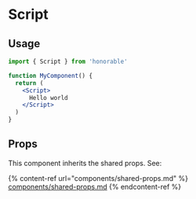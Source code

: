 # Script

## Usage

```jsx
import { Script } from 'honorable'

function MyComponent() {
  return (
    <Script>
      Hello world
    </Script>
  )
}
```

## Props

This component inherits the shared props. See:

{% content-ref url="components/shared-props.md" %}
[components/shared-props.md](components/shared-props.md)
{% endcontent-ref %}

